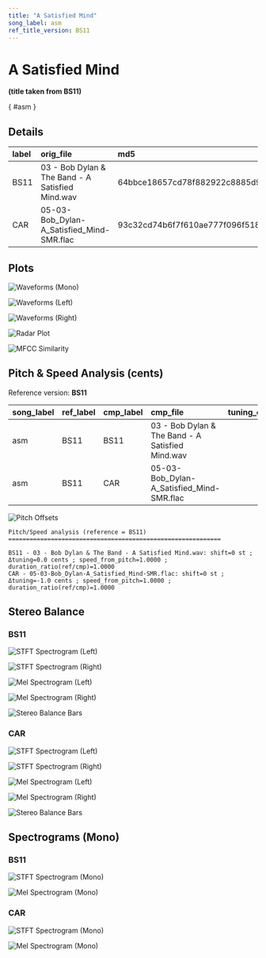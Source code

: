 ```yaml
---
title: "A Satisfied Mind"
song_label: asm
ref_title_version: BS11
---
```


# A Satisfied Mind

**(title taken from BS11)**

[](){ #asm }

## Details

| label   | orig_file                                        | md5                              |   disc |   track |   duration_sec | duration_fmt   |   loudness |   loudness_left |   loudness_right |   loudness_balance |      rms |   rms_left |   rms_right |   rms_balance |   lr_corr |   spectral_centroid |
|:--------|:-------------------------------------------------|:---------------------------------|-------:|--------:|---------------:|:---------------|-----------:|----------------:|-----------------:|-------------------:|---------:|-----------:|------------:|--------------:|----------:|--------------------:|
| BS11    | 03 - Bob Dylan & The Band - A Satisfied Mind.wav | 64bbce18657cd78f882922c8885d9d01 |      5 |       3 |        120.773 | 02:00:773      |   -18.3604 |        -18.3719 |         -17.9202 |          -0.451713 | 0.119003 |   0.123676 |    0.119125 |    0.00455087 |  0.902292 |             2033.03 |
| CAR     | 05-03-Bob_Dylan-A_Satisfied_Mind-SMR.flac        | 93c32cd74b6f7f610ae777f096f51878 |      5 |       3 |        120.774 | 02:00:774      |   -18.3571 |        -18.3721 |         -17.917  |          -0.455026 | 0.118997 |   0.12367  |    0.11912  |    0.00455026 |  0.902292 |             1879.44 |

## Plots
![Waveforms (Mono)](../assets/songs/asm/asm-waveforms_Mono.png)

![Waveforms (Left)](../assets/songs/asm/asm-waveforms_L.png)

![Waveforms (Right)](../assets/songs/asm/asm-waveforms_R.png)

![Radar Plot](../assets/songs/asm/asm-radar_plot.png)

![MFCC Similarity](../assets/songs/asm/asm-similarity_matrix.png)

## Pitch & Speed Analysis (cents)

Reference version: **BS11**

| song_label   | ref_label   | cmp_label   | cmp_file                                         |   tuning_cents_cmp |   tuning_cents_ref |   delta_tuning_cents |   semitone_shift_vs_ref |   chroma_similarity |   speed_factor_from_pitch |   duration_ratio_ref_over_cmp |
|:-------------|:------------|:------------|:-------------------------------------------------|-------------------:|-------------------:|---------------------:|------------------------:|--------------------:|--------------------------:|------------------------------:|
| asm          | BS11        | BS11        | 03 - Bob Dylan & The Band - A Satisfied Mind.wav |                -23 |                -23 |                    0 |                       0 |            1        |                         1 |                      1        |
| asm          | BS11        | CAR         | 05-03-Bob_Dylan-A_Satisfied_Mind-SMR.flac        |                -24 |                -23 |                   -1 |                       0 |            0.999999 |                         1 |                      0.999997 |

![Pitch Offsets](../assets/songs/asm/asm-pitch_offsets.png)

````text
Pitch/Speed analysis (reference = BS11)
============================================================

BS11 - 03 - Bob Dylan & The Band - A Satisfied Mind.wav: shift=0 st ; Δtuning=0.0 cents ; speed_from_pitch=1.0000 ; duration_ratio(ref/cmp)=1.0000
CAR - 05-03-Bob_Dylan-A_Satisfied_Mind-SMR.flac: shift=0 st ; Δtuning=-1.0 cents ; speed_from_pitch=1.0000 ; duration_ratio(ref/cmp)=1.0000

````

## Stereo Balance

### BS11

![STFT Spectrogram (Left)](../assets/songs/asm/asm-BS11_spectrogram_L.png)

![STFT Spectrogram (Right)](../assets/songs/asm/asm-BS11_spectrogram_R.png)

![Mel Spectrogram (Left)](../assets/songs/asm/asm-BS11_melspec_L.png)

![Mel Spectrogram (Right)](../assets/songs/asm/asm-BS11_melspec_R.png)

![Stereo Balance Bars](../assets/songs/asm/asm-BS11_balance.png)

### CAR

![STFT Spectrogram (Left)](../assets/songs/asm/asm-CAR_spectrogram_L.png)

![STFT Spectrogram (Right)](../assets/songs/asm/asm-CAR_spectrogram_R.png)

![Mel Spectrogram (Left)](../assets/songs/asm/asm-CAR_melspec_L.png)

![Mel Spectrogram (Right)](../assets/songs/asm/asm-CAR_melspec_R.png)

![Stereo Balance Bars](../assets/songs/asm/asm-CAR_balance.png)

## Spectrograms (Mono)

### BS11

![STFT Spectrogram (Mono)](../assets/songs/asm/asm-BS11_spectrogram_Mono.png)

![Mel Spectrogram (Mono)](../assets/songs/asm/asm-BS11_melspec_Mono.png)

### CAR

![STFT Spectrogram (Mono)](../assets/songs/asm/asm-CAR_spectrogram_Mono.png)

![Mel Spectrogram (Mono)](../assets/songs/asm/asm-CAR_melspec_Mono.png)

